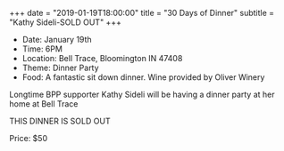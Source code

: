 +++
date = "2019-01-19T18:00:00"
title = "30 Days of Dinner"
subtitle = "Kathy Sideli-SOLD OUT"
+++

* Date: January 19th
* Time: 6PM
* Location: Bell Trace, Bloomington IN 47408
* Theme: Dinner Party
* Food: A fantastic sit down dinner. Wine provided by Oliver Winery

Longtime BPP supporter Kathy Sideli will be having a dinner party at her home at Bell Trace

THIS DINNER IS SOLD OUT

Price: $50
